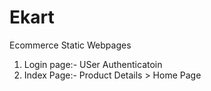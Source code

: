 # Ekart
Ecommerce Static Webpages


1) Login page:- USer Authenticatoin
2) Index Page:- Product Details > Home Page

